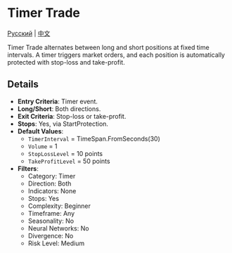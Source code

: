 # Timer Trade
[Русский](README_ru.md) | [中文](README_cn.md)

Timer Trade alternates between long and short positions at fixed time intervals. A timer triggers market orders, and each position is automatically protected with stop-loss and take-profit.

## Details

- **Entry Criteria**: Timer event.
- **Long/Short**: Both directions.
- **Exit Criteria**: Stop-loss or take-profit.
- **Stops**: Yes, via StartProtection.
- **Default Values**:
  - `TimerInterval` = TimeSpan.FromSeconds(30)
  - `Volume` = 1
  - `StopLossLevel` = 10 points
  - `TakeProfitLevel` = 50 points
- **Filters**:
  - Category: Timer
  - Direction: Both
  - Indicators: None
  - Stops: Yes
  - Complexity: Beginner
  - Timeframe: Any
  - Seasonality: No
  - Neural Networks: No
  - Divergence: No
  - Risk Level: Medium
